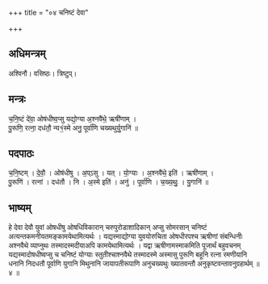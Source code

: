 +++
title = "०४ चनिष्टं देवा"

+++
## अधिमन्त्रम्
अश्विनौ। वसिष्ठः। त्रिष्टुप्।

## मन्त्रः
च॒नि॒ष्टं दे॑वा॒ ओष॑धीष्व॒प्सु यद्यो॒ग्या अ॒श्नवै॑थे॒ ऋषी॑णाम् ।  
पु॒रूणि॒ रत्ना॒ दध॑तौ॒ न्य१॒॑स्मे अनु॒ पूर्वा॑णि चख्यथुर्यु॒गानि॑ ॥

## पदपाठः
च॒नि॒ष्टम् । दे॒वौ॒ । ओष॑धीषु । अ॒प्ऽसु । यत् । यो॒ग्याः । अ॒श्नवै॑थे॒ इति॑ । ऋषी॑णाम् ।  
पु॒रूणि॑ । रत्ना॑ । दध॑तौ । नि । अ॒स्मे इति॑ । अनु॑ । पूर्वा॑णि । च॒ख्य॒थुः॒ । यु॒गानि॑ ॥

## भाष्यम्
हे देवा देवौ युवां ओषधीषु ओषधिविकारान् चरुपुरोडाशादिकान् अप्सु सोमरसान् चनिष्टं अत्यन्तकमनीयतमङ्कामयेथामित्यर्थः । यद्यस्माद्योग्या युवयोरुचिता ओषधीरपश्च ऋषीणां संबन्धिनीः अश्नवैथे व्याप्नुथः तस्मादस्मदीयाअपि कामयेथामित्यर्थः । यद्वा ऋषीणामस्माकमिति पूजार्थं बहुवचनम् यद्यस्मादोषधीष्वप्सु च चनिष्टं योग्याः स्तुतीश्चाश्नवैथे तस्मादस्मे अस्मासु पुरूणि बहूनि रत्ना रमणीयानि धनानि निदधतौ पूर्वाणि युगानि मिथुनानि जायापतीरूपाणि अनुचख्यथुः ख्यातवन्तौ अनुकृष्टवन्तावनुग्रहार्थम् ॥ ४ ॥